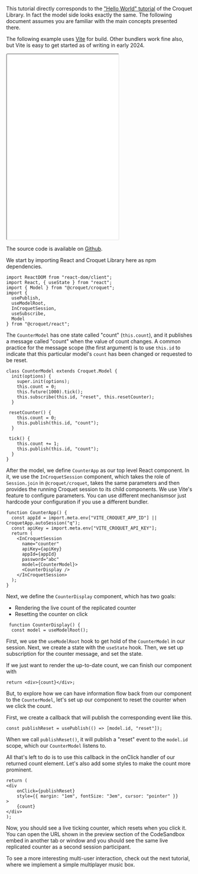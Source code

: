 This tutorial directly corresponds to the ["Hello World" tutorial](../croquet/tutorial-1_1_hello_world.html) of the Croquet Library. In fact the model side looks exactly the same. The following document assumes you are familiar with the main concepts presented there.

The following example uses [Vite](https://vitejs.dev) for build. Other bundlers work fine also, but Vite is easy to get started as of writing in early 2024.

<iframe src="../../react-croquet-counter"
     style="width:60%; height:500px; border:1; border-radius: 4px; overflow:hidden;"
></iframe>

The source code is available on [Github](https://github.com/croquet/react-croquet-counter).

We start by importing React and Croquet Library here as npm dependencies.

```
import ReactDOM from "react-dom/client";
import React, { useState } from "react";
import { Model } from "@croquet/croquet";
import {
  usePublish,
  useModelRoot,
  InCroquetSession,
  useSubscribe,
  Model
} from "@croquet/react";
```

The `CounterModel` has one state called "count" (`this.count`), and it publishes a message called "count" when the value of count changes. A common practice for the message scope (the first argument) is to use `this.id` to indicate that this particular model's `count` has been changed or requested to be reset.

```
class CounterModel extends Croquet.Model {
  init(options) {
    super.init(options);
    this.count = 0;
    this.future(1000).tick();
    this.subscribe(this.id, "reset", this.resetCounter);
  }

 resetCounter() {
    this.count = 0;
    this.publish(this.id, "count");
  }

 tick() {
    this.count += 1;
    this.publish(this.id, "count");
  }
}
```

After the model, we define `CounterApp` as our top level React component. In it, we use the `InCroquetSession` component, which takes the role of `Session.join` in `@croquet/croquet`, takes the same parameters and then provides the running Croquet session to its child components. We use Vite's feature to configure parameters. You can use different mechanismsor just hardcode your configuration if you use a different bundler.

```
function CounterApp() {
  const appId = import.meta.env["VITE_CROQUET_APP_ID"] || CroquetApp.autoSession("q");
  const apiKey = import.meta.env["VITE_CROQUET_API_KEY"];
  return (
    <InCroquetSession
      name="counter"
      apiKey={apiKey}
      appId={appId}
      password="abc"
      model={CounterModel}>
      <CounterDisplay />
    </InCroquetSession>
  );
}
```

Next, we define the `CounterDisplay` component, which has two goals:

 - Rendering the live count of the replicated counter
 - Resetting the counter on click

```
 function CounterDisplay() {
  const model = useModelRoot();
```

First, we use the `useModelRoot` hook to get hold of the `CounterModel` in our session.
Next, we create a state with the `useState` hook. Then, we set up subscription for the counter message, and set the state.

If we just want to render the up-to-date count, we can finish our component with

```
return <div>{count}</div>;
```

But, to explore how we can have information flow back from our component to the `CounterModel`, let's set up our component to reset the counter when we click the count.

First, we create a callback that will publish the corresponding event like this.

```
const publishReset = usePublish(() => [model.id, "reset"]);
```

When we call `publishReset()`, it will publish a "reset" event to the `model.id` scope, which our `CounterModel` listens to.

All that's left to do is to use this callback in the onClick handler of our returned count element. Let's also add some styles to make the count more prominent.

```
return (
<div
    onClick={publishReset}
    style={{ margin: "1em", fontSize: "3em", cursor: "pointer" }}
>
    {count}
</div>
);
```

Now, you should see a live ticking counter, which resets when you click it. You can open the URL shown in the preview section of the CodeSandbox embed in another tab or window and you should see the same live replicated counter as a second session participant.

To see a more interesting multi-user interaction, check out the next tutorial, where we implement a simple multiplayer music box.
